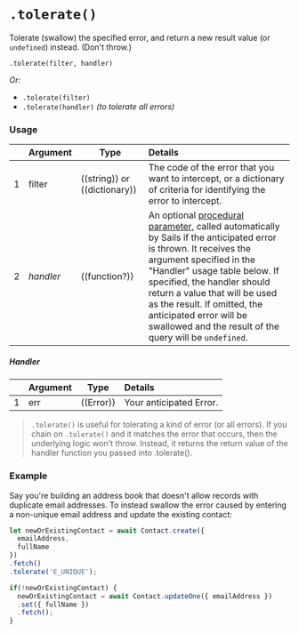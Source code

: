 # `.tolerate()`

Tolerate (swallow) the specified error, and return a new result value (or `undefined`) instead.  (Don't throw.)

```usage
.tolerate(filter, handler)
```

_Or:_
+ `.tolerate(filter)`
+ `.tolerate(handler)` _(to tolerate all errors)_


### Usage
|   |     Argument    | Type                | Details    |
|---|-----------------|---------------------|:-----------|
| 1 | filter          | ((string)) or ((dictionary)) | The code of the error that you want to intercept, or a dictionary of criteria for identifying the error to intercept. |
| 2 | _handler_       | ((function?))        | An optional [procedural parameter](https://en.wikipedia.org/wiki/Procedural_parameter), called automatically by Sails if the anticipated error is thrown.  It receives the argument specified in the "Handler" usage table below. If specified, the handler should return a value that will be used as the result. If omitted, the anticipated error will be swallowed and the result of the query will be `undefined`. |

##### Handler
|   |     Argument        | Type                | Details
|---|---------------------|---------------------|:------------------------|
| 1 | err                 | ((Error))           | Your anticipated Error. |

> `.tolerate()` is useful for tolerating a kind of error (or all errors). If you chain on `.tolerate()` and it matches the error that occurs, then the underlying logic won't throw. Instead, it returns the return value of the handler function you passed into .tolerate().




### Example

Say you're building an address book that doesn't allow records with duplicate email addresses. To instead swallow the error caused by entering a non-unique email address and update the existing contact:

```javascript
let newOrExistingContact = await Contact.create({
  emailAddress,
  fullName
})
.fetch()
.tolerate('E_UNIQUE');

if(!newOrExistingContact) {
  newOrExistingContact = await Contact.updateOne({ emailAddress })
  .set({ fullName })
  .fetch();
}
```



<docmeta name="displayName" value=".tolerate()">
<docmeta name="pageType" value="method">
